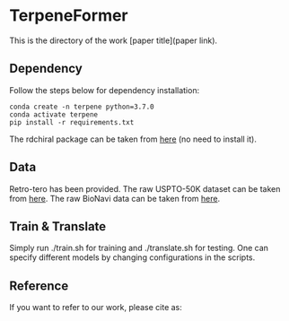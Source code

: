 # TerpeneFormer

This is the directory of the work [paper title](paper link).

## Dependency

Follow the steps below for dependency installation:
```
conda create -n terpene python=3.7.0
conda activate terpene
pip install -r requirements.txt
```
The rdchiral package can be taken from [here](https://github.com/connorcoley/rdchiral) (no need to install it).

## Data
Retro-tero has been provided.
The raw USPTO-50K dataset can be taken from [here](https://github.com/Hanjun-Dai/GLN).
The raw BioNavi data can be taken from [here](https://github.com/prokia/BioNavi-NP).

## Train & Translate
Simply run ./train.sh for training and ./translate.sh for testing. One can specify different models by changing configurations in the scripts. 

## Reference
If you want to refer to our work, please cite as:
```

```
